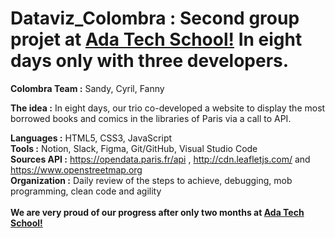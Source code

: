 # Dataviz_Colombra : Second group projet at <a href="https://adatechschool.fr/" target="_blank">Ada Tech School!</a> In eight days only with three developers.
**Colombra Team :** Sandy, Cyril, Fanny<br>

**The idea :** In eight days, our trio co-developed a website to display the most borrowed books and comics in the libraries of Paris via a call to API.<br>

**Languages    :** HTML5, CSS3, JavaScript<br>
**Tools        :** Notion, Slack, Figma, Git/GitHub, Visual Studio Code<br>
**Sources API  :** https://opendata.paris.fr/api ,  http://cdn.leafletjs.com/ and https://www.openstreetmap.org<br>
**Organization :** Daily review of the steps to achieve, debugging, mob programming, clean code and agility<br><br>
**We are very proud of our progress after only two months at <a href="https://adatechschool.fr/" target="_blank">Ada Tech School!</a>**
